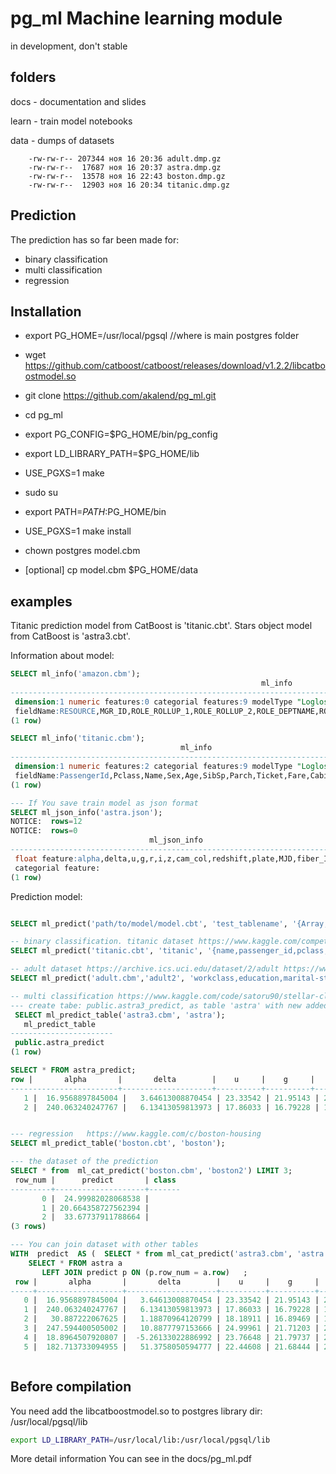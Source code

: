 # pg_ml Machine learning module 
in development, don't stable

## folders
docs - documentation and slides

learn - train model notebooks

data - dumps of datasets
```
	-rw-rw-r-- 207344 ноя 16 20:36 adult.dmp.gz
	-rw-rw-r--  17687 ноя 16 20:37 astra.dmp.gz
	-rw-rw-r--  13578 ноя 16 22:43 boston.dmp.gz
	-rw-rw-r--  12903 ноя 16 20:34 titanic.dmp.gz
```

## Prediction

The prediction has so far been made  for:
 - binary classification
 - multi classification
 - regression

## Installation

- export PG_HOME=/usr/local/pgsql    //where is main postgres folder

- wget https://github.com/catboost/catboost/releases/download/v1.2.2/libcatboostmodel.so

- git clone https://github.com/akalend/pg_ml.git

- cd pg_ml

- export PG_CONFIG=$PG_HOME/bin/pg_config

- export LD_LIBRARY_PATH=$PG_HOME/lib

- USE_PGXS=1 make

- sudo su

- export PATH=$PATH:$PG_HOME/bin

- USE_PGXS=1 make install

- chown postgres model.cbm

- [optional] cp model.cbm $PG_HOME/data


## examples

Titanic prediction model from CatBoost is 'titanic.cbt'.
Stars object model from CatBoost is 'astra3.cbt'.

Information about model:
```sql
SELECT ml_info('amazon.cbm');
                                                        ml_info                                                         
------------------------------------------------------------------------------------------------------------------------
 dimension:1 numeric features:0 categorial features:9 modelType "Logloss"                                              +
 fieldName:RESOURCE,MGR_ID,ROLE_ROLLUP_1,ROLE_ROLLUP_2,ROLE_DEPTNAME,ROLE_TITLE,ROLE_FAMILY_DESC,ROLE_FAMILY,ROLE_CODE 
(1 row)

SELECT ml_info('titanic.cbm');
                                      ml_info                                      
-----------------------------------------------------------------------------------
 dimension:1 numeric features:2 categorial features:9 modelType "Logloss"         +
 fieldName:PassengerId,Pclass,Name,Sex,Age,SibSp,Parch,Ticket,Fare,Cabin,Embarked 
(1 row)

--- If You save train model as json format
SELECT ml_json_info('astra.json');
NOTICE:  rows=12
NOTICE:  rows=0
                               ml_json_info                               
--------------------------------------------------------------------------
 float feature:alpha,delta,u,g,r,i,z,cam_col,redshift,plate,MJD,fiber_ID,+
 categorial feature:
(1 row)

```

Prediction model:
```sql

SELECT ml_predict('path/to/model/model.cbt', 'test_tablename', '{Array,of,feature_categorial}');

-- binary classification. titanic dataset https://www.kaggle.com/competitions/titanic/data
SELECT ml_predict('titanic.cbt', 'titanic', '{name,passenger_id,pclass,sex,sibsp,parch,ticket,cabin,embarked }');  

-- adult dataset https://archive.ics.uci.edu/dataset/2/adult https://www.kaggle.com/datasets/wenruliu/adult-income-dataset
SELECT ml_predict('adult.cbm','adult2', 'workclass,education,marital-status,occupation,relationship,race,sex,native_country}');

-- multi classification https://www.kaggle.com/code/satoru90/stellar-classification-dataset-sdss17/
--- create tabe: public.astra3_predict, as table 'astra' with new added columns: predict and class
 SELECT ml_predict_table('astra3.cbm', 'astra');
   ml_predict_table    
-----------------------
 public.astra_predict
(1 row)

SELECT * FROM astra_predict;
row |       alpha       |       delta        |    u     |    g     |    r     |    i     |    z     | run_id | cam_col | field_id |      spec_obj_id       |   redshift    | plate |  mjd  | fiber_id | predict  | class  
------------------------+--------------------+----------+----------+----------+----------+----------+--------+---------+----------+------------------------+---------------+-------+-------+----------+----------+--------
   1 |  16.9568897845004 |   3.64613008870454 | 23.33542 | 21.95143 | 20.48149 |   19.603 | 19.13094 |   7712 |       6 |      442 |  4.855016555329904e+18 |     0.5062369 |  4312 | 55511 |      495 |  0.98686 | GALAXY
   2 |  240.063240247767 |   6.13413059813973 | 17.86033 | 16.79228 | 16.43001 | 16.30923 | 16.25873 |   3894 |       1 |      243 | 2.4489280322708705e+18 |  0.0003448142 |  2175 | 54612 |      348 | 0.990419 | STAR


--- regression   https://www.kaggle.com/c/boston-housing
SELECT ml_predict_table('boston.cbt', 'boston');

--- the dataset of the prediction
SELECT * from  ml_cat_predict('boston.cbm', 'boston2') LIMIT 3;
 row_num |      predict       | class 
---------+--------------------+-------
       0 |  24.99982028068538 | 
       1 | 20.664358727562394 | 
       2 |  33.67737911788664 | 
(3 rows)

--- You can join dataset with other tables
WITH  predict  AS (  SELECT * from ml_cat_predict('astra3.cbm', 'astra'))
    SELECT * FROM astra a 
       LEFT JOIN predict p ON (p.row_num = a.row)   ;
 row |       alpha       |       delta        |    u     |    g     |    r     |    i     |    z     | run_id | cam_col | field_id |      spec_obj_id       |   redshift    | plate |  mjd  | fiber_id | row_num |      predict       | class  
-----+-------------------+--------------------+----------+----------+----------+----------+----------+--------+---------+----------+------------------------+---------------+-------+-------+----------+---------+--------------------+--------
   0 |  16.9568897845004 |   3.64613008870454 | 23.33542 | 21.95143 | 20.48149 |   19.603 | 19.13094 |   7712 |       6 |      442 |  4.855016555329904e+18 |     0.5062369 |  4312 | 55511 |      495 |       0 | 0.9868595777513302 | GALAXY
   1 |  240.063240247767 |   6.13413059813973 | 17.86033 | 16.79228 | 16.43001 | 16.30923 | 16.25873 |   3894 |       1 |      243 | 2.4489280322708705e+18 |  0.0003448142 |  2175 | 54612 |      348 |       1 | 0.9904188657285139 | STAR
   2 |   30.887222067625 |   1.18870964120799 | 18.18911 | 16.89469 | 16.42161 | 16.24627 | 16.18549 |   7717 |       1 |      536 |  8.255357438959835e+18 |  4.085216e-06 |  7332 | 56683 |      943 |       2 | 0.9975875623929414 | STAR
   3 |  247.594400505002 |   10.8877797153666 | 24.99961 | 21.71203 | 21.47148 | 21.30532 | 21.29109 |   5323 |       1 |      134 |  4.577998722756271e+18 | -0.0002914838 |  4066 | 55444 |      326 |       3 | 0.9976669380943318 | STAR
   4 |  18.8964507920807 |  -5.26133022886992 | 23.76648 | 21.79737 | 20.69543 | 20.23403 | 19.97464 |   7881 |       3 |      148 |   8.91047176642785e+18 | -0.0001361561 |  7914 | 57331 |      363 |       4 | 0.9960439244920889 | STAR
   5 |  182.713733094955 |   51.3758050594777 | 22.44608 | 21.68444 | 20.24292 | 19.41423 | 19.08227 |   2830 |       1 |      411 |  7.516725588574623e+18 |     0.5026683 |  6676 | 56389 |      792 |       5 | 0.9843734017027631 | GALAXY



```

## Before compilation
You need add the libcatboostmodel.so to postgres library dir: /usr/local/pgsql/lib

```bash
export LD_LIBRARY_PATH=/usr/local/lib:/usr/local/pgsql/lib
```

More detail information You can see in the docs/pg_ml.pdf
